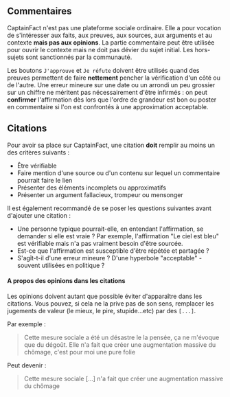 ## Commentaires 

CaptainFact n'est pas une plateforme sociale ordinaire. Elle a pour vocation de 
s'intéresser aux faits, aux preuves, aux sources, aux arguments et au contexte 
**mais pas aux opinions**.
La partie commentaire peut être utilisée pour ouvrir le contexte mais ne doit 
pas dévier du sujet initial. Les hors-sujets sont sanctionnés par la communauté.

Les boutons `J'approuve` et `Je réfute` doivent être utilisés quand des preuves 
permettent de faire **nettement** pencher la vérification d'un côté ou de 
l'autre. Une erreur mineure sur une date ou un arrondi un peu grossier sur un 
chiffre ne méritent pas nécessairement d'être infirmés : on peut **confirmer** 
l'affirmation dès lors que l'ordre de grandeur est bon ou poster en commentaire 
si l'on est confrontés à une approximation acceptable.

## Citations

Pour avoir sa place sur CaptainFact, une citation **doit** remplir au moins un 
des critères suivants :

* Être vérifiable
* Faire mention d'une source ou d'un contenu sur lequel un commentaire pourrait faire le lien
* Présenter des éléments incomplets ou approximatifs
* Présenter un argument fallacieux, trompeur ou mensonger

Il est également recommandé de se poser les questions suivantes avant d'ajouter 
une citation :

* Une personne typique pourrait-elle, en entendant l'affirmation, se demander 
si elle est vraie ? Par exemple, l'affirmation "Le ciel est bleu" est vérifiable 
mais n'a pas vraiment besoin d'être sourcée.
* Est-ce que l'affirmation est susceptible d'être répétée et partagée ?
* S'agît-t-il d'une erreur mineure ? D'une hyperbole "acceptable" - souvent 
utilisées en politique ?

#### A propos des opinions dans les citations

Les opinions doivent autant que possible éviter d'apparaître dans les citations. 
Vous pouvez, si cela ne la prive pas de son sens, remplacer les jugements de 
valeur (le mieux, le pire, stupide...etc) par des `[...]`.

Par exemple :

> Cette mesure sociale a été un désastre le la pensée, ça ne m'évoque que du dégoût. Elle n'a fait que créer une augmentation massive du chômage, c'est pour moi une pure folie

Peut devenir :

> Cette mesure sociale \[...] n'a fait que créer une augmentation massive du chômage
